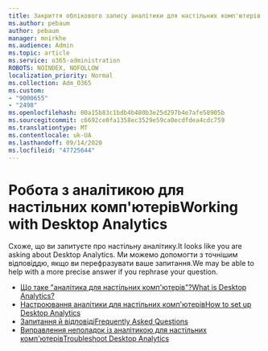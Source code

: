 ```yaml
---
title: Закриття облікового запису аналітики для настільних комп'ютерів
ms.author: pebaum
author: pebaum
manager: mnirkhe
ms.audience: Admin
ms.topic: article
ms.service: o365-administration
ROBOTS: NOINDEX, NOFOLLOW
localization_priority: Normal
ms.collection: Adm_O365
ms.custom:
- "9000655"
- "2498"
ms.openlocfilehash: 00a15b83c1bdb4b480b3e25d297b4e7afe58905b
ms.sourcegitcommit: c6692ce0fa1358ec3529e59ca0ecdfdea4cdc759
ms.translationtype: MT
ms.contentlocale: uk-UA
ms.lasthandoff: 09/14/2020
ms.locfileid: "47725644"
---
```

# <a name="working-with-desktop-analytics"></a><span data-ttu-id="bd3f0-102">Робота з аналітикою для настільних комп'ютерів</span><span class="sxs-lookup"><span data-stu-id="bd3f0-102">Working with Desktop Analytics</span></span>

<span data-ttu-id="bd3f0-103">Схоже, що ви запитуєте про настільну аналітику.</span><span class="sxs-lookup"><span data-stu-id="bd3f0-103">It looks like you are asking about Desktop Analytics.</span></span> <span data-ttu-id="bd3f0-104">Ми можемо допомогти з точнішим відповіддю, якщо ви перефразувати ваше запитання.</span><span class="sxs-lookup"><span data-stu-id="bd3f0-104">We may be able to help with a more precise answer if you rephrase your question.</span></span>

- [<span data-ttu-id="bd3f0-105">Що таке "аналітика для настільних комп'ютерів"?</span><span class="sxs-lookup"><span data-stu-id="bd3f0-105">What is Desktop Analytics?</span></span>](https://docs.microsoft.com/configmgr/desktop-analytics/overview)
- [<span data-ttu-id="bd3f0-106">Настроювання аналітики для настільних комп'ютерів</span><span class="sxs-lookup"><span data-stu-id="bd3f0-106">How to set up Desktop Analytics</span></span>](https://docs.microsoft.com/configmgr/desktop-analytics/set-up)
- [<span data-ttu-id="bd3f0-107">Запитання й відповіді</span><span class="sxs-lookup"><span data-stu-id="bd3f0-107">Frequently Asked Questions</span></span>](https://docs.microsoft.com/configmgr/desktop-analytics/faq)
- [<span data-ttu-id="bd3f0-108">Виправлення неполадок із аналітикою для настільних комп'ютерів</span><span class="sxs-lookup"><span data-stu-id="bd3f0-108">Troubleshoot Desktop Analytics</span></span>](https://docs.microsoft.com/configmgr/desktop-analytics/troubleshooting)